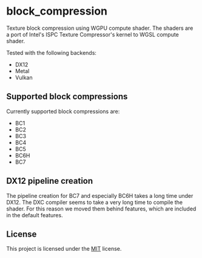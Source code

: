 # block_compression

Texture block compression using WGPU compute shader.
The shaders are a port of Intel's ISPC Texture Compressor's kernel to WGSL compute shader.

Tested with the following backends:

* DX12
* Metal
* Vulkan

## Supported block compressions

Currently supported block compressions are:

* BC1
* BC2
* BC3
* BC4
* BC5
* BC6H
* BC7

## DX12 pipeline creation

The pipeline creation for BC7 and especially BC6H takes a long time under DX12. The DXC compiler seems to take a very
long time to compile the shader. For this reason we moved them behind features, which are included in the default
features.

## License

This project is licensed under the [MIT](LICENSE) license.
